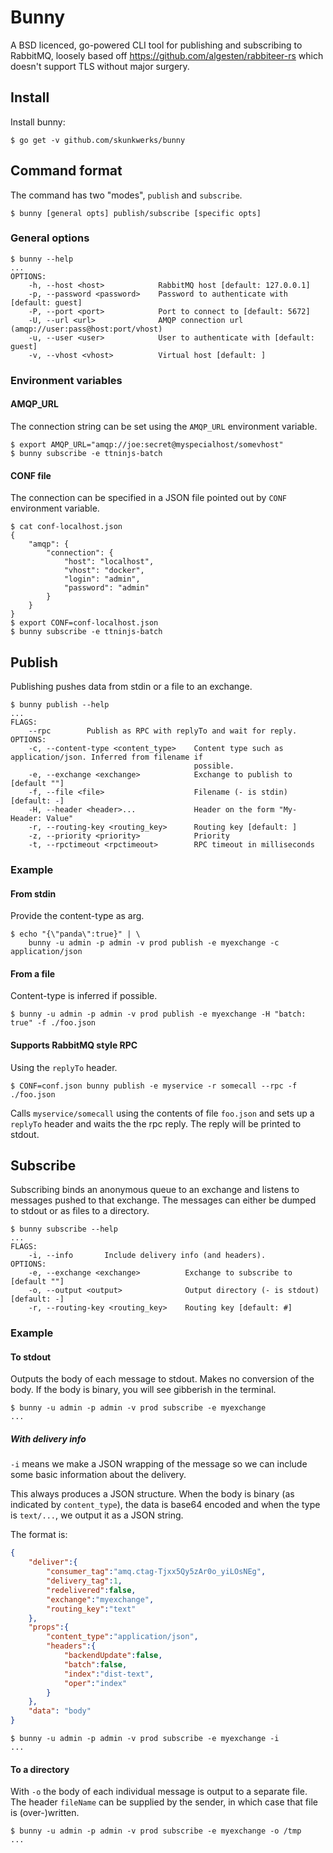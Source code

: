 # Bunny

A BSD licenced, go-powered CLI tool for publishing and subscribing to
RabbitMQ, loosely based off https://github.com/algesten/rabbiteer-rs
which doesn't support TLS without major surgery.

## Install

Install bunny:

    $ go get -v github.com/skunkwerks/bunny

## Command format

The command has two "modes", `publish` and `subscribe`.

    $ bunny [general opts] publish/subscribe [specific opts]

### General options


    $ bunny --help
    ...
    OPTIONS:
        -h, --host <host>            RabbitMQ host [default: 127.0.0.1]
        -p, --password <password>    Password to authenticate with [default: guest]
        -P, --port <port>            Port to connect to [default: 5672]
        -U, --url <url>              AMQP connection url (amqp://user:pass@host:port/vhost)
        -u, --user <user>            User to authenticate with [default: guest]
        -v, --vhost <vhost>          Virtual host [default: ]

### Environment variables

#### AMQP_URL

The connection string can be set using the `AMQP_URL` environment
variable.

```
$ export AMQP_URL="amqp://joe:secret@myspecialhost/somevhost"
$ bunny subscribe -e ttninjs-batch
```

#### CONF file

The connection can be specified in a JSON file pointed out by `CONF`
environment variable.

```
$ cat conf-localhost.json
{
    "amqp": {
        "connection": {
            "host": "localhost",
            "vhost": "docker",
            "login": "admin",
            "password": "admin"
        }
    }
}
$ export CONF=conf-localhost.json
$ bunny subscribe -e ttninjs-batch
```

## Publish

Publishing pushes data from stdin or a file to an exchange.


    $ bunny publish --help
    ...
    FLAGS:
        --rpc        Publish as RPC with replyTo and wait for reply.
    OPTIONS:
        -c, --content-type <content_type>    Content type such as application/json. Inferred from filename if
                                             possible.
        -e, --exchange <exchange>            Exchange to publish to [default ""]
        -f, --file <file>                    Filename (- is stdin) [default: -]
        -H, --header <header>...             Header on the form "My-Header: Value"
        -r, --routing-key <routing_key>      Routing key [default: ]
        -z, --priority <priority>            Priority
        -t, --rpctimeout <rpctimeout>        RPC timeout in milliseconds

### Example

#### From stdin

Provide the content-type as arg.

    $ echo "{\"panda\":true}" | \
        bunny -u admin -p admin -v prod publish -e myexchange -c application/json

#### From a file

Content-type is inferred if possible.

    $ bunny -u admin -p admin -v prod publish -e myexchange -H "batch: true" -f ./foo.json

#### Supports RabbitMQ style RPC

Using the `replyTo` header.

    $ CONF=conf.json bunny publish -e myservice -r somecall --rpc -f ./foo.json

Calls `myservice/somecall` using the contents of file `foo.json` and sets up
a `replyTo` header and waits the the rpc reply. The reply will be printed
to stdout.

## Subscribe

Subscribing binds an anonymous queue to an exchange and listens to
messages pushed to that exchange. The messages can either be dumped to
stdout or as files to a directory.

    $ bunny subscribe --help
    ...
    FLAGS:
        -i, --info       Include delivery info (and headers).
    OPTIONS:
        -e, --exchange <exchange>          Exchange to subscribe to [default ""]
        -o, --output <output>              Output directory (- is stdout) [default: -]
        -r, --routing-key <routing_key>    Routing key [default: #]


### Example

#### To stdout

Outputs the body of each message to stdout. Makes no conversion
of the body. If the body is binary, you will see gibberish in the
terminal.


    $ bunny -u admin -p admin -v prod subscribe -e myexchange
    ...


##### With delivery info

`-i` means we make a JSON wrapping of the message so we can include
some basic information about the delivery.

This always produces a JSON structure. When the body is binary (as
indicated by `content_type`), the data is base64 encoded and when the
type is `text/...`, we output it as a JSON string.

The format is:

```json
{
    "deliver":{
        "consumer_tag":"amq.ctag-Tjxx5Qy5zAr0o_yiLOsNEg",
        "delivery_tag":1,
        "redelivered":false,
        "exchange":"myexchange",
        "routing_key":"text"
    },
    "props":{
        "content_type":"application/json",
        "headers":{
            "backendUpdate":false,
            "batch":false,
            "index":"dist-text",
            "oper":"index"
        }
    },
    "data": "body"
}
```


    $ bunny -u admin -p admin -v prod subscribe -e myexchange -i
    ...


#### To a directory

With `-o` the body of each individual message is output to a separate
file. The header `fileName` can be supplied by the sender, in which case
that file is (over-)written.


    $ bunny -u admin -p admin -v prod subscribe -e myexchange -o /tmp
    ...
